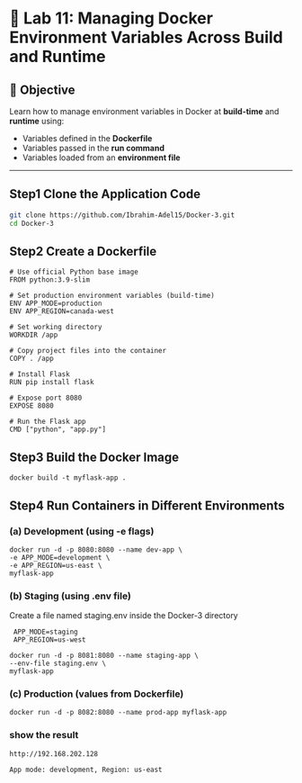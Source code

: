# 🧪 Lab 11: Managing Docker Environment Variables Across Build and Runtime

## 🎯 Objective
Learn how to manage environment variables in Docker at **build-time** and **runtime** using:
- Variables defined in the **Dockerfile**
- Variables passed in the **run command**
- Variables loaded from an **environment file**

---


## Step1 Clone the Application Code
```bash
git clone https://github.com/Ibrahim-Adel15/Docker-3.git
cd Docker-3
```

## Step2 Create a Dockerfile

```
# Use official Python base image
FROM python:3.9-slim

# Set production environment variables (build-time)
ENV APP_MODE=production
ENV APP_REGION=canada-west

# Set working directory
WORKDIR /app

# Copy project files into the container
COPY . /app

# Install Flask
RUN pip install flask

# Expose port 8080
EXPOSE 8080

# Run the Flask app
CMD ["python", "app.py"]
```

## Step3 Build the Docker Image

```
docker build -t myflask-app .
```
## Step4 Run Containers in Different Environments


### (a) Development (using -e flags)

```
docker run -d -p 8080:8080 --name dev-app \
-e APP_MODE=development \
-e APP_REGION=us-east \
myflask-app
```

### (b) Staging (using .env file) 
   Create a file named staging.env inside the Docker-3 directory

 ```
  APP_MODE=staging
  APP_REGION=us-west
```
```
docker run -d -p 8081:8080 --name staging-app \
--env-file staging.env \
myflask-app
```

### (c) Production (values from Dockerfile) 
```
docker run -d -p 8082:8080 --name prod-app myflask-app

```

### show the result 

```
http://192.168.202.128

App mode: development, Region: us-east
```






